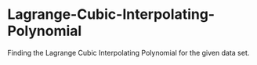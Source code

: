 # Lagrange-Cubic-Interpolating-Polynomial
Finding the Lagrange Cubic Interpolating Polynomial for the given data set.
